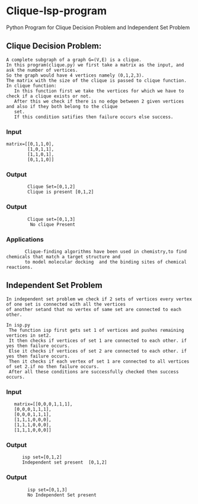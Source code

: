 # Clique-Isp-program
   Python Program for Clique Decision Problem and Independent Set Problem
##  Clique Decision Problem:
    A complete subgraph of a graph G=(V,E) is a clique.
    In this program(clique.py) we first take a matrix as the input, and ask the number of vertices.
    So the graph would have 4 vertices namely (0,1,2,3).
    The matrix with the size of the clique is passed to clique function.
    In clique function:
       In this function first we take the vertices for which we have to check if a clique exists or not.
       After this we check if there is no edge between 2 given vertices and also if they both belong to the clique
       set.
       If this condition satifies then failure occurs else success.
###       Input
    matrix=[[0,1,1,0],
            [1,0,1,1],
            [1,1,0,1],
            [0,1,1,0]]
            
###        Output
            Clique Set=[0,1,2]
            Clique is present [0,1,2]
            
###        Output
            Clique set=[0,1,3]
             No clique Present
###        Applications
           Clique-finding algorithms have been used in chemistry,to find chemicals that match a target structure and
           to model molecular docking  and the binding sites of chemical reactions.
## Independent Set Problem
   
    In independent set problem we check if 2 sets of vertices every vertex of one set is connected with all the vertices
    of another setand that no vertex of same set are connected to each other.
    
    In isp.py
     The function isp first gets set 1 of vertices and pushes remaining vertices in set2.
     It then checks if vertices of set 1 are connected to each other. if yes then failure occurs.
     Else it checks if vertices of set 2 are connected to each other. if yes then failure occurs.
     Then it checks if each vertex of set 1 are connected to all vertices of set 2.if no then failure occurs.
     After all these conditions are successfully checked then success occurs.
###     Input
       matrix=[[0,0,0,1,1,1],
       [0,0,0,1,1,1],
       [0,0,0,1,1,1],
       [1,1,1,0,0,0],
       [1,1,1,0,0,0],
       [1,1,1,0,0,0]]
       
###       Output 
          isp set=[0,1,2]
          Independent set present  [0,1,2]
      
###        Output
            isp set=[0,1,3]
            No Independent Set present
             
      
      
